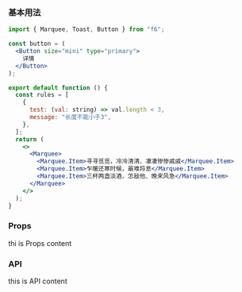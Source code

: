 <div class="block-panel"><h3>基本用法</h3>

```jsx
import { Marquee, Toast, Button } from "f6";

const button = (
  <Button size="mini" type="primary">
    详情
  </Button>
);

export default function () {
  const rules = [
    {
      test: (val: string) => val.length < 3,
      message: "长度不能小于3",
    },
  ];
  return (
    <>
      <Marquee>
        <Marquee.Item>寻寻觅觅，冷冷清清，凄凄惨惨戚戚</Marquee.Item>
        <Marquee.Item>乍暖还寒时候，最难将息</Marquee.Item>
        <Marquee.Item>三杯两盏淡酒，怎敌他、晚来风急</Marquee.Item>
      </Marquee>
    </>
  );
}
```
</div>

### Props

thi is Props content

### API

this is API content